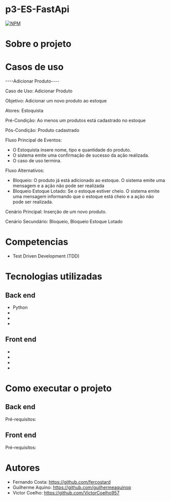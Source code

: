 # p3-ES-FastApi
[![NPM](https://img.shields.io/npm/l/react)]() 

# Sobre o projeto




# Casos de uso

----Adicionar Produto----

Caso de Uso: Adicionar Produto

Objetivo: Adicionar um novo produto ao estoque

Atores: Estoquista

Pré-Condição: Ao menos um produtos está cadastrado no estoque

Pós-Condição: Produto cadastrado

Fluxo Principal de Eventos:
- O Estoquista insere nome, tipo e quantidade do produto.
- O sistema emite uma confirmação de sucesso da ação realizada.
- O caso de uso termina.

Fluxo Alternativos:
- Bloqueio: O produto já está adicionado ao estoque. O sistema emite uma mensagem e a ação não pode ser realizada
- Bloqueio Estoque Lotado: Se o estoque estiver cheio. O sistema emite uma mensagem informando que o estoque está cheio e a ação não pode ser realizada.

Cenário Principal: Inserção de um novo produto.

Cenário Secundário: Bloqueio, Bloqueio Estoque Lotado



# Competencias
- Test Driven Development (TDD)

# Tecnologias utilizadas

## Back end
- Python
- 
- 
-

## Front end

-
-
-
-

# Como executar o projeto


## Back end
Pré-requisitos: 


## Front end
Pré-requisitos: 




# Autores
- Fernando Costa:
https://github.com/fercostard
- Guilherme Aquino:
https://github.com/guilhermeaquinop
- Victor Coelho:
https://github.com/VictorCoelho957

